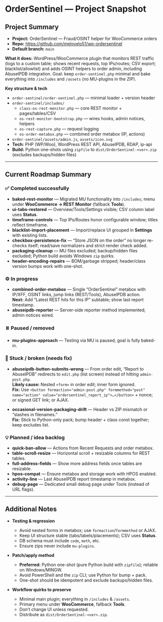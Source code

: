 # OrderSentinel — Project Snapshot

## Project Summary
- **Project:** OrderSentinel — Fraud/OSINT helper for WooCommerce orders  
- **Repo:** https://github.com/meloyelo51/wp-ordersentinel  
- **Default branch:** `main`

**What it does:** WordPress/WooCommerce plugin that monitors REST traffic (logs to a custom table; shows recent requests, top IPs/routes; CSV export; blacklist/allowlist) and adds OSINT helpers to order admin, including AbuseIPDB integration. Goal: keep `order-sentinel.php` minimal and bake everything into `/includes` and `/assets` (no MU-plugins in the ZIP).

**Key structure & tech**
- `order-sentinel/order-sentinel.php` — minimal loader + version header
- `order-sentinel/includes/`
  - `class-os-rest-monitor.php` — core REST monitor + pages/tables/CSV
  - `os-rest-monitor-bootstrap.php` — wires hooks, admin notices, helpers
  - `os-rest-capture.php` — request logging
  - `os-order-metabox.php` — combined order metabox (IP, actions)
- `order-sentinel/assets/admin.js`, `assets/icon.svg`
- **Tech:** PHP (WP/Woo), WordPress REST API, AbuseIPDB, RDAP, ip-api
- **Build:** Python one-shots using `zipfile` to `dist/OrderSentinel-<ver>.zip` (excludes backups/hidden files)

---

## Current Roadmap Summary

### ✅ Completed successfully
- **baked-rest-monitor** — Migrated MU functionality into `/includes`; menu under **WooCommerce → REST Monitor** (fallback **Tools**).
- **ui-tabs-restored** — Overview/Tools/Settings visible; CSV column label uses **Status**.
- **timeframe-controls** — Top IPs/Routes honor configurable window; titles reflect timeframe.
- **blacklist-import-placement** — Import/replace UI grouped in **Settings** with existing lists.
- **checkbox-persistence-fix** — “Store JSON on the order” no longer re-checks itself; read/save normalizers and strict render check added.
- **packaging-cleanup** — MU files excluded; backup/hidden files excluded; Python build avoids Windows `zip` quirks.
- **header-encoding-repairs** — BOM/garbage stripped; header/class version bumps work with one-shot.

### ⚙️ In progress
- **combined-order-metabox** — Single “OrderSentinel” metabox with IP/XFF, OSINT links, jump links (REST/Tools), AbuseIPDB action.  
  **Next:** Add “Latest REST hits for this IP” subtable; show last report timestamp.
- **abuseipdb-reporter** — Server-side reporter method implemented; admin notices wired.

### ⏸️ Paused / removed
- **mu-plugins-approach** — Testing via MU is paused; goal is fully baked-in.

### 🧩 Stuck / broken (needs fix)
- **abuseipdb-button-submits-wrong** — From order edit, “Report to AbuseIPDB” redirects to `edit.php` (list screen) instead of hitting `admin-post.php`.  
  **Likely cause:** Nested `<form>` in order edit; inner form ignored.  
  **Fix:** Use `<button formaction="admin-post.php" formmethod="post" name="action" value="ordersentinel_report_ip">…</button>` + nonce; or signed GET link; or AJAX.

- **occasional-version-packaging-drift** — Header vs ZIP mismatch or “slashes in filenames.”  
  **Fix:** Stick to Python-only pack; bump header + class const together; keep excludes list.

### 💡 Planned / idea backlog
- **quick-ban-allow** — Actions from Recent Requests and order metabox.
- **table-scroll-resize** — Horizontal scroll + resizable columns for REST tables.
- **full-address-fields** — Show more address fields once tables are resizable.
- **hpos-compat** — Ensure metabox and storage work with HPOS enabled.
- **activity-line** — Last AbuseIPDB report timestamp in metabox.
- **debug-page** — Dedicated small debug page under Tools (instead of URL flags).

---

## Additional Notes
- **Testing & regression**
  - Avoid nested forms in metabox; use `formaction`/`formmethod` or AJAX.
  - Keep UI structure stable (tabs/labels/placements); CSV uses **Status**.
  - DB schema must include `code`, `meth`, etc.
  - Ensure zips never include `mu-plugins`.

- **Patch/apply method**
  - **Preferred:** Python one-shot (pure Python build with `zipfile`); reliable on Windows/MINGW.
  - Avoid PowerShell and the `zip` CLI; use Python for bump + pack.
  - One-shot should be idempotent and exclude backups/hidden files.

- **Workflow quirks to preserve**
  - Minimal main plugin; everything in `/includes` & `/assets`.
  - Primary menu under **WooCommerce**, fallback **Tools**.
  - Don’t change UI unless requested.
  - Distribute as `dist/OrderSentinel-<ver>.zip`.
